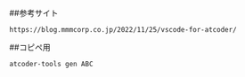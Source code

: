 ##参考サイト
```
https://blog.mmmcorp.co.jp/2022/11/25/vscode-for-atcoder/
```
##コピペ用
```
atcoder-tools gen ABC
```